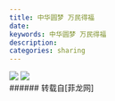 ```yaml
---
title: 中华圆梦 万民得福
date: 
keywords: 中华圆梦 万民得福
description: 
categories: sharing
---
```

<td class="t_f" id="postmessage_134484">


<img aid="56634" data-cf-modified-10c03b0400e825dfdd6e0dea-="" file="data/attachment/forum/201410/01/121723umri7mr6k17t3q3w.jpg.thumb.jpg" id="aimg_56634" inpost="1" onclick="" onmouseover="" src="http://www.flw.ph/data/attachment/forum/201410/01/121723umri7mr6k17t3q3w.jpg" style="cursor:pointer" zoomfile="data/attachment/forum/201410/01/121723umri7mr6k17t3q3w.jpg"/>



<img aid="56635" data-cf-modified-10c03b0400e825dfdd6e0dea-="" file="data/attachment/forum/201410/01/121726g2i3mjn04iju5w0e.jpg.thumb.jpg" id="aimg_56635" inpost="1" onclick="" onmouseover="" src="http://www.flw.ph/data/attachment/forum/201410/01/121726g2i3mjn04iju5w0e.jpg" style="cursor:pointer" zoomfile="data/attachment/forum/201410/01/121726g2i3mjn04iju5w0e.jpg"/>


<br/>
</td>
###### 转载自[菲龙网]